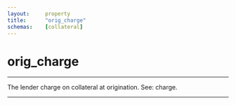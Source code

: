 ```yaml
---
layout:     property
title:      "orig_charge"
schemas:    [collateral]
---
```


# orig_charge

---

The lender charge on collateral at origination. See: charge.

---

